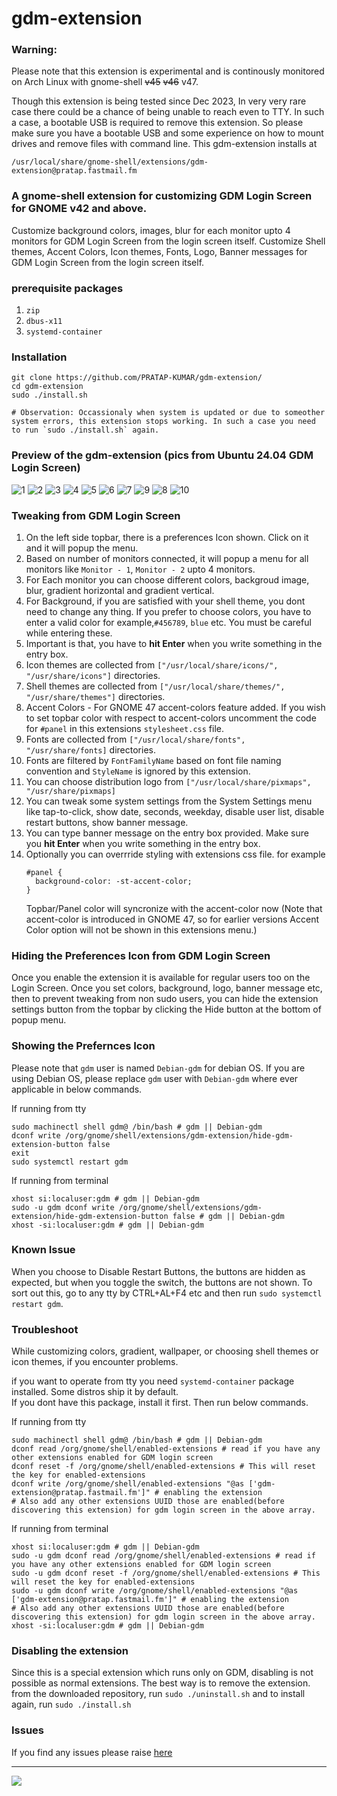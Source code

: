 ﻿# gdm-extension

### Warning: 
Please note that this extension is experimental and is continously monitored on Arch Linux with gnome-shell ~~v45~~ ~~v46~~ v47.

Though this extension is being tested since Dec 2023, In very very rare case there could be a chance of being unable to reach even to TTY. In such a case, a bootable USB is required to remove this extension. So please make sure you have a bootable USB and some experience on how to mount drives and remove files with command line. This gdm-extension installs at 
```
/usr/local/share/gnome-shell/extensions/gdm-extension@pratap.fastmail.fm
```
 
### A gnome-shell extension for customizing GDM Login Screen for GNOME v42 and above.
Customize background colors, images, blur for each monitor upto 4 monitors for GDM Login Screen from the login screen itself.
Customize Shell themes, Accent Colors, Icon themes, Fonts, Logo, Banner messages for GDM Login Screen from the login screen itself.

### prerequisite packages
1. `zip`
2. `dbus-x11`
3. `systemd-container`

### Installation
```
git clone https://github.com/PRATAP-KUMAR/gdm-extension/
cd gdm-extension
sudo ./install.sh

# Observation: Occassionaly when system is updated or due to someother system errors, this extension stops working. In such a case you need to run `sudo ./install.sh` again.
```

### Preview of the gdm-extension (pics from Ubuntu 24.04 GDM Login Screen)

![1](https://github.com/user-attachments/assets/b96664f1-582c-4b67-b7b0-1f4f80459e14)
![2](https://github.com/user-attachments/assets/d797c2fc-5aec-4f49-9798-2b4cc586ee23)
![3](https://github.com/user-attachments/assets/0591b2ea-08f5-4249-b5e4-51ba18aba3ac)
![4](https://github.com/user-attachments/assets/29b205c6-c774-43f2-9772-27a86b729073)
![5](https://github.com/user-attachments/assets/7463e143-b1d0-441b-a11f-e5c225f30e6b)
![6](https://github.com/user-attachments/assets/24ba45f8-38c7-4e60-a422-30494ab9fa00)
![7](https://github.com/user-attachments/assets/04412af0-b5af-4f53-8a2c-0821d6fd9621)
![9](https://github.com/user-attachments/assets/a8d2f693-fe68-486e-b017-1588de538d7f)
![8](https://github.com/user-attachments/assets/51aeaa67-f0f3-4b1b-8d48-d007c1385241)
![10](https://github.com/user-attachments/assets/4fe29c40-b65f-43ec-a367-74cf3497030f)

### Tweaking from GDM Login Screen
1. On the left side topbar, there is a preferences Icon shown. Click on it and it will popup the menu.
2. Based on number of monitors connected, it will popup a menu for all monitors like `Monitor - 1`, `Monitor - 2` upto 4 monitors.
3. For Each monitor you can choose different colors, backgroud image, blur, gradient horizontal and gradient vertical.
4. For Background, if you are satisfied with your shell theme, you dont need to change any thing. If you prefer to choose
   colors, you have to enter a valid color for example,`#456789`, `blue` etc. You must be careful
   while entering these.
5. Important is that, you have to **hit Enter** when you write something in the entry box.
6. Icon themes are collected from `["/usr/local/share/icons/", "/usr/share/icons"]` directories.
7. Shell themes are collected from `["/usr/local/share/themes/", "/usr/share/themes"]` directories.
8. Accent Colors - For GNOME 47 accent-colors feature added. If you wish to set topbar color with respect to accent-colors
   uncomment the code for `#panel` in this extensions `stylesheet.css` file.
9. Fonts are collected from `["/usr/local/share/fonts", "/usr/share/fonts]` directories.
10. Fonts are filtered by `FontFamilyName` based on font file naming convention and `StyleName` is ignored by this extension.
11. You can choose distribution logo from `["/usr/local/share/pixmaps", "/usr/share/pixmaps]`
12. You can tweak some system settings from the System Settings menu like tap-to-click, show date, seconds, weekday,
   disable user list, disable restart buttons, show banner message.
13. You can type banner message on the entry box provided. Make sure you **hit Enter** when you write something in the entry box.
14. Optionally you can overrride styling with extensions css file. for example
    ```
    #panel {
      background-color: -st-accent-color;
    }
    ```
    Topbar/Panel color will syncronize with the accent-color now (Note that accent-color is introduced in GNOME 47, so for earlier versions Accent Color option will not be shown in this extensions menu.)

### Hiding the Preferences Icon from GDM Login Screen
Once you enable the extension it is available for regular users too on the Login Screen.
Once you set colors, background, logo, banner message etc, then to prevent tweaking from non sudo users,
you can hide the extension settings button from the topbar by clicking the Hide button at the bottom of popup menu.

### Showing the Prefernces Icon

Please note that `gdm` user is named `Debian-gdm` for debian OS. If you are using Debian OS, please replace `gdm` user with `Debian-gdm` where ever applicable in below commands.

If running from tty
```
sudo machinectl shell gdm@ /bin/bash # gdm || Debian-gdm
dconf write /org/gnome/shell/extensions/gdm-extension/hide-gdm-extension-button false
exit
sudo systemctl restart gdm
```

If running from terminal
```
xhost si:localuser:gdm # gdm || Debian-gdm
sudo -u gdm dconf write /org/gnome/shell/extensions/gdm-extension/hide-gdm-extension-button false # gdm || Debian-gdm
xhost -si:localuser:gdm # gdm || Debian-gdm
```

### Known Issue
When you choose to Disable Restart Buttons, the buttons are hidden as expected, but when you toggle the switch, the buttons
are not shown. To sort out this, go to any tty by CTRL+AL+F4 etc and then run
`sudo systemctl restart gdm`.

### Troubleshoot
While customizing colors, gradient, wallpaper, or choosing shell themes or icon themes, if you encounter problems.  

if you want to operate from tty you need `systemd-container` package installed. Some distros ship it by default.  
If you dont have this package, install it first. Then run below commands.

If running from tty
```
sudo machinectl shell gdm@ /bin/bash # gdm || Debian-gdm
dconf read /org/gnome/shell/enabled-extensions # read if you have any other extensions enabled for GDM login screen
dconf reset -f /org/gnome/shell/enabled-extensions # This will reset the key for enabled-extensions
dconf write /org/gnome/shell/enabled-extensions "@as ['gdm-extension@pratap.fastmail.fm']" # enabling the extension
# Also add any other extensions UUID those are enabled(before discovering this extension) for gdm login screen in the above array.
```

If running from terminal
```
xhost si:localuser:gdm # gdm || Debian-gdm
sudo -u gdm dconf read /org/gnome/shell/enabled-extensions # read if you have any other extensions enabled for GDM login screen
sudo -u gdm dconf reset -f /org/gnome/shell/enabled-extensions # This will reset the key for enabled-extensions
sudo -u gdm dconf write /org/gnome/shell/enabled-extensions "@as ['gdm-extension@pratap.fastmail.fm']" # enabling the extension
# Also add any other extensions UUID those are enabled(before discovering this extension) for gdm login screen in the above array.
xhost -si:localuser:gdm # gdm || Debian-gdm
```

### Disabling the extension
Since this is a special extension which runs only on GDM, disabling is not possible as normal extensions.
The best way is to remove the extension. from the downloaded repository, run
`sudo ./uninstall.sh` and to install again, run `sudo ./install.sh`

### Issues
If you find any issues please raise [here](https://github.com/PRATAP-KUMAR/gdm-extension/issues)

<hr/>

<a href="https://www.buymeacoffee.com/pratappanabaka"><img src="https://img.buymeacoffee.com/button-api/?text=Buy me a coffee&emoji=☕&slug=pratappanabaka&button_colour=FFDD00&font_colour=000000&font_family=Poppins&outline_colour=000000&coffee_colour=ffffff" /></a>
